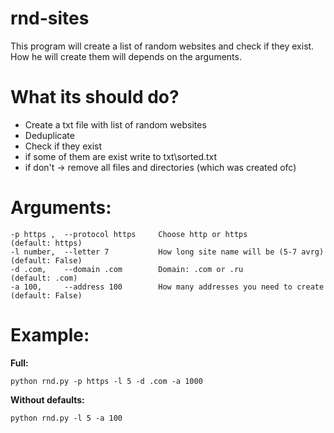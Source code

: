 # rnd-sites
This program will create a list of random websites and check if they exist. How he will create them will depends on the arguments.
# What its should do?
+ Create a txt file with list of random websites
+ Deduplicate
+ Check if they exist
+ if some of them are exist write to txt\sorted.txt
+ if don't -> remove all files and directories (which was created ofc)
# Arguments:
```
-p https ,  --protocol https     Choose http or https                    (default: https)
-l number,  --letter 7           How long site name will be (5-7 avrg)   (default: False)
-d .com,    --domain .com        Domain: .com or .ru                     (default: .com)
-a 100,     --address 100        How many addresses you need to create   (default: False)
```
# Example:
**Full:**
```
python rnd.py -p https -l 5 -d .com -a 1000
```
**Without defaults:**
```
python rnd.py -l 5 -a 100
```
